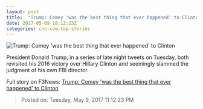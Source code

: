 ```yaml
---
layout: post
title:  "Trump: Comey 'was the best thing that ever happened' to Clinton"
date: 2017-05-09 18:12:23Z
categories: cnn-com-top-stories
---
```


![Trump: Comey 'was the best thing that ever happened' to Clinton](http://i2.cdn.cnn.com/cnnnext/dam/assets/170502140235-02-donald-trump-0502-super-tease.jpg)

President Donald Trump, in a series of late night tweets on Tuesday, both revisited his 2016 victory over Hillary Clinton and seemingly slammed the judgment of his own FBI director.


Full story on F3News: [Trump: Comey 'was the best thing that ever happened' to Clinton](http://www.f3nws.com/n/YTeHKD)

> Posted on: Tuesday, May 9, 2017 11:12:23 PM
